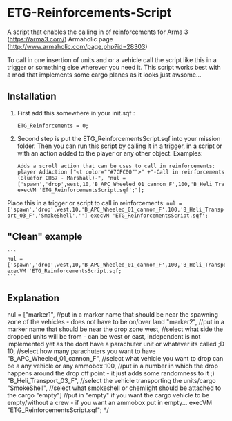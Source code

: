 # ETG-Reinforcements-Script
A script that enables the calling in of reinforcements for Arma 3 (https://arma3.com/) Armaholic page (http://www.armaholic.com/page.php?id=28303)

To call in one insertion of units and or a vehicle call the script like this in a trigger or something else wherever you need it.
This script works best with a mod that implements some cargo planes as it looks just awsome...



## Installation
1. First add this somewhere in your init.sqf :
    ```
    ETG_Reinforcements = 0;
    ```
2. Second step is put the ETG_ReinforcementsScript.sqf into your mission folder.
Then you can run this script by calling it in a trigger, in a script or with an action added to the player or any other object.
Examples:
    ```
    Adds a scroll action that can be uses to call in reinforcements:
    player AddAction ["<t color=""#7CFC00"">" +"-Call in reinforcements (Bluefor CH67 - Marshall)-", "nul =     ['spawn','drop',west,10,'B_APC_Wheeled_01_cannon_F',100,'B_Heli_Transport_03_F','SmokeShell',''] execVM 'ETG_ReinforcementsScript.sqf';"];
    ```
Place this in a trigger or script to call in reinforcements:
    ```
    nul = ['spawn','drop',west,10,'B_APC_Wheeled_01_cannon_F',100,'B_Heli_Transport_03_F','SmokeShell',''] execVM 'ETG_ReinforcementsScript.sqf';
    ```

## "Clean" example

    ```
    nul = ['spawn','drop',west,10,'B_APC_Wheeled_01_cannon_F',100,'B_Heli_Transport_03_F','SmokeShell',''] execVM 'ETG_ReinforcementsScript.sqf;
    ```

## Explanation

nul = 
["marker1",								//put in a marker name that should be near the spawning zone of the vehicles - does not have to be on/over land
"marker2",								//put in a marker name that should be near the drop zone
west,									//select what side the dropped units will be from - can be west or east, independent is not implemented yet as the dont have a parachuter unit or whatever its called ;D
10,									//select how many parachuters you want to have
"B_APC_Wheeled_01_cannon_F",						//select what vehicle you want to drop can be a any vehicle or any ammobox
100,									//put in a number in which the drop happens around the drop off point - it just adds some randomness to it ;)
"B_Heli_Transport_03_F",						//select the vehicle transporting the units/cargo	
"SmokeShell",								//select what smokeshell or chemlight should be attached to the cargo
"empty"]								//put in "empty" if you want the cargo vehicle to be empty/without a crew - if you want an ammobox put in empty...
execVM "ETG_ReinforcementsScript.sqf";
*/

